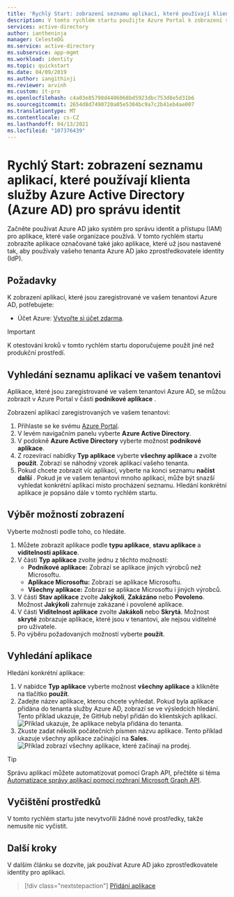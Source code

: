 ```yaml
---
title: 'Rychlý Start: zobrazení seznamu aplikací, které používají klienta služby Azure Active Directory (Azure AD) pro správu identit'
description: V tomto rychlém startu použijte Azure Portal k zobrazení seznamu aplikací, které jsou zaregistrované pro použití vašeho tenanta Azure Active Directory (Azure AD) pro správu identit.
services: active-directory
author: iantheninja
manager: CelesteDG
ms.service: active-directory
ms.subservice: app-mgmt
ms.workload: identity
ms.topic: quickstart
ms.date: 04/09/2019
ms.author: iangithinji
ms.reviewer: arvinh
ms.custom: it-pro
ms.openlocfilehash: c4a03e85798d4406068bd5923dbc753d8e5d31b6
ms.sourcegitcommit: 2654d8d7490720a05e5304bc9a7c2b41eb4ae007
ms.translationtype: MT
ms.contentlocale: cs-CZ
ms.lasthandoff: 04/13/2021
ms.locfileid: "107376439"
---
```

# <a name="quickstart-view-the-list-of-applications-that-are-using-your-azure-active-directory-azure-ad-tenant-for-identity-management"></a>Rychlý Start: zobrazení seznamu aplikací, které používají klienta služby Azure Active Directory (Azure AD) pro správu identit

Začněte používat Azure AD jako systém pro správu identit a přístupu (IAM) pro aplikace, které vaše organizace používá. V tomto rychlém startu zobrazíte aplikace označované také jako aplikace, které už jsou nastavené tak, aby používaly vašeho tenanta Azure AD jako zprostředkovatele identity (IdP).

## <a name="prerequisites"></a>Požadavky

K zobrazení aplikací, které jsou zaregistrované ve vašem tenantovi Azure AD, potřebujete:

- Účet Azure: [Vytvořte si účet zdarma](https://azure.microsoft.com/free/?WT.mc_id=A261C142F).

>[!IMPORTANT]
>K otestování kroků v tomto rychlém startu doporučujeme použít jiné než produkční prostředí.

## <a name="find-the-list-of-applications-in-your-tenant"></a>Vyhledání seznamu aplikací ve vašem tenantovi

Aplikace, které jsou zaregistrované ve vašem tenantovi Azure AD, se můžou zobrazit v Azure Portal v části **podnikové aplikace** .

Zobrazení aplikací zaregistrovaných ve vašem tenantovi:

1. Přihlaste se ke svému [Azure Portal](https://portal.azure.com).
2. V levém navigačním panelu vyberte **Azure Active Directory**.
3. V podokně **Azure Active Directory** vyberte možnost **podnikové aplikace**.
4. Z rozevírací nabídky **Typ aplikace** vyberte **všechny aplikace** a zvolte **použít**. Zobrazí se náhodný vzorek aplikací vašeho tenanta.
5. Pokud chcete zobrazit víc aplikací, vyberte na konci seznamu **načíst další** . Pokud je ve vašem tenantovi mnoho aplikací, může být snazší vyhledat konkrétní aplikaci místo procházení seznamu. Hledání konkrétní aplikace je popsáno dále v tomto rychlém startu.

## <a name="select-viewing-options"></a>Výběr možností zobrazení

Vyberte možnosti podle toho, co hledáte.

1. Můžete zobrazit aplikace podle **typu aplikace**, **stavu aplikace** a **viditelnosti aplikace**.
2. V části **Typ aplikace** zvolte jednu z těchto možností:
    - **Podnikové aplikace:** Zobrazí se aplikace jiných výrobců než Microsoftu.
    - **Aplikace Microsoftu:** Zobrazí se aplikace Microsoftu.
    - **Všechny aplikace:** Zobrazí se aplikace Microsoftu i jiných výrobců.
3. V části **Stav aplikace** zvolte **Jakýkoli**, **Zakázáno** nebo **Povoleno**. Možnost **Jakýkoli** zahrnuje zakázané i povolené aplikace.
4. V části **Viditelnost aplikace** zvolte **Jakákoli** nebo **Skrytá**. Možnost **skryté** zobrazuje aplikace, které jsou v tenantovi, ale nejsou viditelné pro uživatele.
5. Po výběru požadovaných možností vyberte **použít**.

## <a name="search-for-an-application"></a>Vyhledání aplikace

Hledání konkrétní aplikace:

1. V nabídce **Typ aplikace** vyberte možnost **všechny aplikace** a klikněte na tlačítko **použít**.
2. Zadejte název aplikace, kterou chcete vyhledat. Pokud byla aplikace přidána do tenanta služby Azure AD, zobrazí se ve výsledcích hledání. Tento příklad ukazuje, že GitHub nebyl přidán do klientských aplikací.
    ![Příklad ukazuje, že aplikace nebyla přidána do tenanta.](media/view-applications-portal/search-for-tenant-application.png)
3. Zkuste zadat několik počátečních písmen názvu aplikace. Tento příklad ukazuje všechny aplikace začínající na **Sales**.
    ![Příklad zobrazí všechny aplikace, které začínají na prodej.](media/view-applications-portal/search-by-prefix.png)


> [!TIP]
> Správu aplikací můžete automatizovat pomocí Graph API, přečtěte si téma [Automatizace správy aplikací pomocí rozhraní Microsoft Graph API](/graph/application-saml-sso-configure-api).


## <a name="clean-up-resources"></a>Vyčištění prostředků

V tomto rychlém startu jste nevytvořili žádné nové prostředky, takže nemusíte nic vyčistit.

## <a name="next-steps"></a>Další kroky

V dalším článku se dozvíte, jak používat Azure AD jako zprostředkovatele identity pro aplikaci.
> [!div class="nextstepaction"]
> [Přidání aplikace](add-application-portal.md)